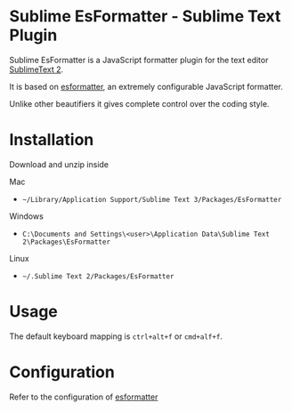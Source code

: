 # Sublime EsFormatter - Sublime Text Plugin

Sublime EsFormatter is a JavaScript formatter plugin for the text editor [SublimeText 2](http://www.sublimetext.com/2).

It is based on [esformatter](https://github.com/millermedeiros/esformatter), an extremely configurable JavaScript formatter.

Unlike other beautifiers it gives complete control over the coding style.

# Installation

Download and unzip inside

Mac

* `~/Library/Application Support/Sublime Text 3/Packages/EsFormatter`

Windows

* `C:\Documents and Settings\<user>\Application Data\Sublime Text 2\Packages\EsFormatter`

Linux

* `~/.Sublime Text 2/Packages/EsFormatter`


# Usage

The default keyboard mapping is `ctrl+alt+f` or `cmd+alf+f`.


# Configuration

Refer to the configuration of [esformatter](https://github.com/millermedeiros/esformatter)
